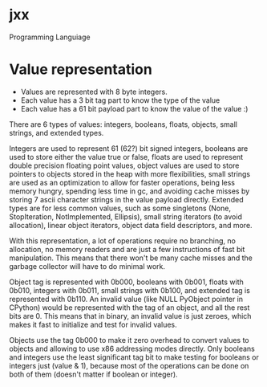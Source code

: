 # jxx
Programming Languiage

# Value representation
- Values are represented with 8 byte integers.
- Each value has a 3 bit tag part to know the type of the value
- Each value has a 61 bit payload part to know the value of the value :)

There are 6 types of values: integers, booleans, floats, objects, small strings, and extended types.

Integers are used to represent 61 (62?) bit signed integers, booleans are used to store either the value true or false, floats are used to represent double precision floating point values, object values are used to store pointers to objects stored in the heap with more flexibilities, small strings are used as an optimization to allow for faster operations, being less memory hungry, spending less time in gc, and avoiding cache misses by storing 7 ascii character strings in the value payload directly. Extended types are for less common values, such as some singletons (None, StopIteration, NotImplemented, Ellipsis), small string iterators (to avoid allocation), linear object iterators, object data field descriptors, and more.

With this representation, a lot of operations require no branching, no allocation, no memory readers and are just a few instructions of fast bit manipulation. This means that there won't be many cache misses and the garbage collector will have to do minimal work. 

Object tag is represented with 0b000, booleans with 0b001, floats with 0b010, integers with 0b011, small strings with 0b100, and extended tag is represented with 0b110. An invalid value (like NULL PyObject pointer in CPython) would be represented with the tag of an object, and all the rest bits are 0. This means that in binary, an invalid value is just zeroes, which makes it fast to initialize and test for invalid values.

Objects use the tag 0b000 to make it zero overhead to convert values to objects and allowing to use x86 addressing modes directly. Only booleans and integers use the least significant tag bit to make testing for booleans or integers just (value & 1), because most of the operations can be done on both of them (doesn't matter if boolean or integer).


